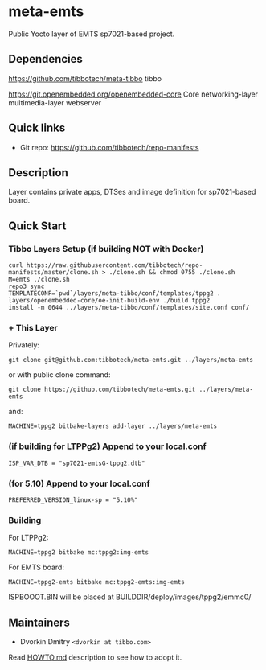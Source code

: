 # meta-emts

Public Yocto layer of EMTS sp7021-based project.

## Dependencies

https://github.com/tibbotech/meta-tibbo
    tibbo

https://git.openembedded.org/openembedded-core
    Core
    networking-layer
    multimedia-layer
    webserver

## Quick links

* Git repo: https://github.com/tibbotech/repo-manifests

## Description

Layer contains private apps, DTSes and image definition for sp7021-based board.

## Quick Start

### Tibbo Layers Setup (if building NOT with Docker)
```
curl https://raw.githubusercontent.com/tibbotech/repo-manifests/master/clone.sh > ./clone.sh && chmod 0755 ./clone.sh
M=emts ./clone.sh
repo3 sync
TEMPLATECONF=`pwd`/layers/meta-tibbo/conf/templates/tppg2 . layers/openembedded-core/oe-init-build-env ./build.tppg2
install -m 0644 ../layers/meta-tibbo/conf/templates/site.conf conf/
```
### + This Layer
Privately:
```
git clone git@github.com:tibbotech/meta-emts.git ../layers/meta-emts
```
or with public clone command:
```
git clone https://github.com/tibbotech/meta-emts.git ../layers/meta-emts

```

and:
```
MACHINE=tppg2 bitbake-layers add-layer ../layers/meta-emts
```

### (if building for LTPPg2) Append to your local.conf
```
ISP_VAR_DTB = "sp7021-emtsG-tppg2.dtb"
```

### (for 5.10) Append to your local.conf
```
PREFERRED_VERSION_linux-sp = "5.10%"
```

### Building
For LTPPg2:
```
MACHINE=tppg2 bitbake mc:tppg2:img-emts
```
For EMTS board:
```
MACHINE=tppg2-emts bitbake mc:tppg2-emts:img-emts
```
ISPBOOOT.BIN will be placed at BUILDDIR/deploy/images/tppg2/emmc0/

## Maintainers

* Dvorkin Dmitry `<dvorkin at tibbo.com>`

Read [HOWTO.md](HOWTO.md) description to see how to adopt it.
